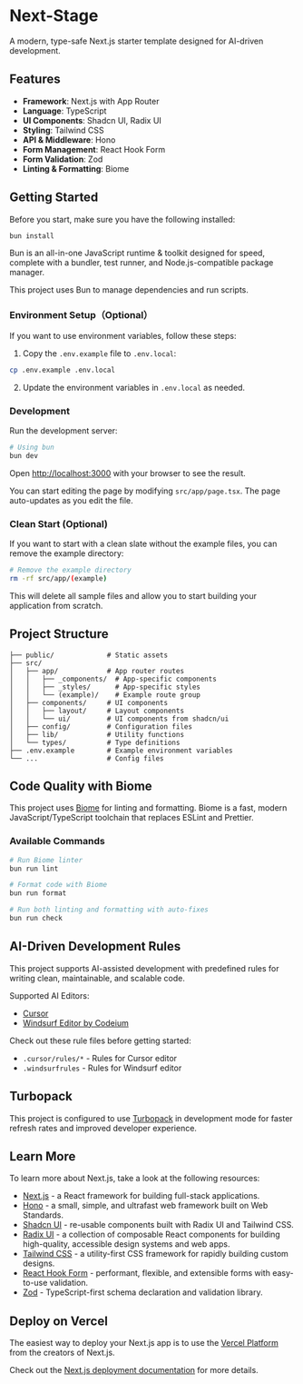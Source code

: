 # Next-Stage

A modern, type-safe Next.js starter template designed for AI-driven development.

## Features

- **Framework**: Next.js with App Router
- **Language**: TypeScript
- **UI Components**: Shadcn UI, Radix UI
- **Styling**: Tailwind CSS
- **API & Middleware**: Hono
- **Form Management**: React Hook Form
- **Form Validation**: Zod
- **Linting & Formatting**: Biome

## Getting Started
Before you start, make sure you have the following installed:

```bash
bun install
```

Bun is an all-in-one JavaScript runtime & toolkit designed for speed, complete with a bundler, test runner, and Node.js-compatible package manager.

This project uses Bun to manage dependencies and run scripts.

### Environment Setup（Optional）
If you want to use environment variables, follow these steps:

1. Copy the `.env.example` file to `.env.local`:

```bash
cp .env.example .env.local
```

2. Update the environment variables in `.env.local` as needed.

### Development

Run the development server:

```bash
# Using bun
bun dev
```

Open [http://localhost:3000](http://localhost:3000) with your browser to see the result.

You can start editing the page by modifying `src/app/page.tsx`. The page auto-updates as you edit the file.

### Clean Start (Optional)

If you want to start with a clean slate without the example files, you can remove the example directory:

```bash
# Remove the example directory
rm -rf src/app/(example)
```

This will delete all sample files and allow you to start building your application from scratch.

## Project Structure

```
├── public/             # Static assets
├── src/
│   ├── app/            # App router routes
│   │   ├── _components/  # App-specific components
│   │   ├── _styles/      # App-specific styles
│   │   └── (example)/    # Example route group
│   ├── components/     # UI components
│   │   ├── layout/     # Layout components
│   │   └── ui/         # UI components from shadcn/ui
│   ├── config/         # Configuration files
│   ├── lib/            # Utility functions
│   └── types/          # Type definitions
├── .env.example        # Example environment variables
└── ...                 # Config files
```

## Code Quality with Biome

This project uses [Biome](https://biomejs.dev/) for linting and formatting. Biome is a fast, modern JavaScript/TypeScript toolchain that replaces ESLint and Prettier.

### Available Commands

```bash
# Run Biome linter
bun run lint

# Format code with Biome
bun run format

# Run both linting and formatting with auto-fixes
bun run check
```

## AI-Driven Development Rules
This project supports AI-assisted development with predefined rules for writing clean, maintainable, and scalable code.

Supported AI Editors:
- [Cursor](https://www.cursor.com/)
- [Windsurf Editor by Codeium](https://codeium.com/windsurf)

Check out these rule files before getting started:
- `.cursor/rules/*` - Rules for Cursor editor
- `.windsurfrules` - Rules for Windsurf editor

## Turbopack

This project is configured to use [Turbopack](https://turbo.build/pack) in development mode for faster refresh rates and improved developer experience.

## Learn More

To learn more about Next.js, take a look at the following resources:

- [Next.js](https://nextjs.org/docs) - a React framework for building full-stack applications.
- [Hono](https://hono.dev/docs/) - a small, simple, and ultrafast web framework built on Web Standards.
- [Shadcn UI](https://ui.shadcn.com/) - re-usable components built with Radix UI and Tailwind CSS.
- [Radix UI](https://www.radix-ui.com/) - a collection of composable React components for building high-quality, accessible design systems and web apps.
- [Tailwind CSS](https://tailwindcss.com/) - a utility-first CSS framework for rapidly building custom designs.
- [React Hook Form](https://react-hook-form.com/) - performant, flexible, and extensible forms with easy-to-use validation.
- [Zod](https://zod.dev/) - TypeScript-first schema declaration and validation library.

## Deploy on Vercel

The easiest way to deploy your Next.js app is to use the [Vercel Platform](https://vercel.com/new) from the creators of Next.js.

Check out the [Next.js deployment documentation](https://nextjs.org/docs/app/building-your-application/deploying) for more details.
